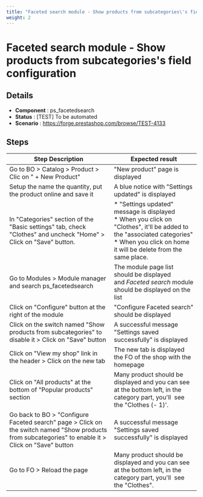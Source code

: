 ```yaml
---
title: "Faceted search module - Show products from subcategories\'s field configuration"
weight: 2
---
```


# Faceted search module - Show products from subcategories\'s field configuration
## Details
* **Component** : ps_facetedsearch
* **Status** : [TEST] To be automated
* **Scenario** : https://forge.prestashop.com/browse/TEST-4133

## Steps
| Step Description | Expected result |
| ----- | ----- |
| Go to BO > Catalog > Product > Clic on " + New Product" | "New product" page is displayed |
| Setup the name the quantity, put the product online and save it | A blue notice with "Settings updated" is displayed |
| In "Categories" section of the "Basic settings" tab, check "Clothes" and uncheck "Home" > Click on "Save" button. | * "Settings updated" message is displayed<br> * When you click on "Clothes", it'll be added to the "associated categories"<br> * When you click on home it will be delete from the same place. |
| Go to Modules > Module manager and search ps_facetedsearch | The module page list should be displayed and *Faceted search* module should be displayed on the list |
| Click on "Configure" button at the right of the module | "Configure Faceted search" should be displayed |
| Click on the switch named "Show products from subcategories" to disable it > Click on "Save" button | A successful message "Settings saved successfully" is displayed |
| Click on "View my shop" link in the header > Click on the new tab | The new tab is displayed the FO of the shop with the homepage |
| Click on "All products" at the bottom of "Popular products" section | Many product should be displayed and you can see at the bottom left, in the category part, you'll  see the "Clothes (- 1)'. |
| Go back to BO > "Configure Faceted search" page > Click on the switch named "Show products from subcategories" to enable it > Click on "Save" button | A successful message "Settings saved successfully" is displayed |
| Go to FO > Reload the page | Many product should be displayed and you can see at the bottom left, in the category part, you'll  see the "Clothes". |